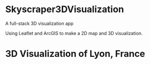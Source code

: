 # Skyscraper3DVisualization
A full-stack 3D visualization app

Using Leaflet and ArcGIS to make a 2D map and 3D visualization.


# 3D Visualization of Lyon, France




